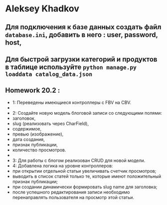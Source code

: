 # Aleksey Khadkov

## Для подключения к базе данных создать файл `database.ini`, добавить в него : user, password, host,

## Для быстрой загрузки категорий и продуктов в таблице используйте `python manage.py loaddata catalog_data.json`

## Homework 20.2 :

- 1: Переведены имеющиеся контроллеры с FBV на CBV.
- 
- 2: Создайте новую модель блоговой записи со следующими полями:
- заголовок, 
- slug (реализовать через CharField), 
- содержимое, 
- превью (изображение), 
- дата создания, 
- признак публикации, 
- количество просмотров.
- 
- 3: Для работы с блогом реализован CRUD для новой модели.
- 4: Добавлена логика на уровне контроллеров:
- при открытии отдельной статьи увеличивать счетчик просмотров; 
- выводить в список статей только те, которые имеют положительный признак публикации; 
- при создании динамически формировать slug name для заголовка; 
- после успешного редактирования записи необходимо перенаправлять пользователя на просмотр этой статьи.
